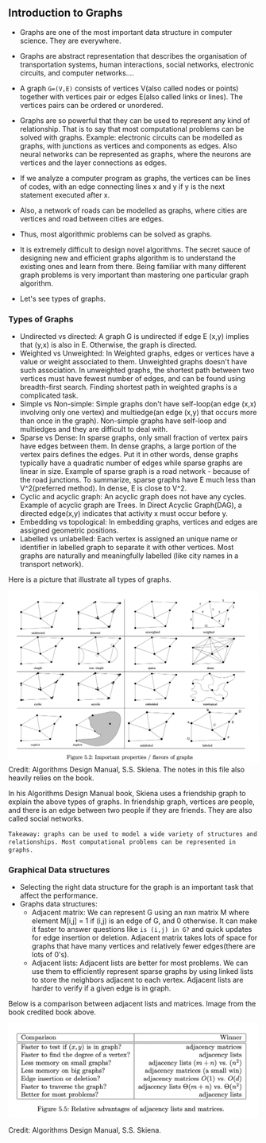 ## Introduction to Graphs

* Graphs are one of the most important data structure in computer science. They are everywhere.
* Graphs are abstract representation that describes the organisation of transportation systems, human interactions, social networks, electronic circuits, and computer networks....
* A graph `G=(V,E)` consists of vertices V(also called nodes or points) together with vertices pair or edges E(also called links or lines). The vertices pairs can be ordered or unordered.
* Graphs are so powerful that they can be used to represent any kind of relationship. That is to say that most computational problems can be solved with graphs. Example: electronic circuits can be modelled as graphs, with junctions as vertices and components as edges. Also neural networks can be represented as graphs, where the neurons are vertices and the layer connections as edges.
* If we analyze a computer program as graphs, the vertices can be lines of codes, with an edge connecting lines x and y if y is the next statement executed after x. 
* Also, a network of roads can be modelled as graphs, where cities are vertices and road between cities are edges.
* Thus, most algorithmic problems can be solved as graphs. 
* It is extremely difficult to design novel algorithms. The secret sauce of designing new and efficient graphs algorithm is to understand the existing ones and learn from there. Being familiar with many different graph problems is very important than mastering one particular graph algorithm. 
  
* Let's see types of graphs.

### Types of Graphs

* Undirected vs directed: A graph G is undirected if edge E (x,y) implies that (y,x) is also in E. Otherwise, the graph is directed. 
* Weighted vs Unweighted: In Weighted graphs, edges or vertices have a value or weight associated to them. Unweighted graphs doesn't have such association. In unweighted graphs, the shortest path between two vertices must have fewest number of edges, and can be found using breadth-first search. Finding shortest path in weighted graphs is a complicated task. 
* Simple vs Non-simple: Simple graphs don't have self-loop(an edge (x,x) involving only one vertex) and multiedge(an edge (x,y) that occurs more than once in the graph). Non-simple graphs have self-loop and multiedges and they are difficult to deal with. 
* Sparse vs Dense: In sparse graphs, only small fraction of vertex pairs have edges between them. In dense graphs, a large portion of the vertex pairs defines the edges. Put it in other words, dense graphs typically have a quadratic number of edges while sparse graphs are linear in size. Example of sparse graph is a road network - because of the road junctions. To summarize, sparse graphs have E much less than V^2(preferred method). In dense, E is close to V^2. 
* Cyclic and acyclic graph: An acyclic graph does not have any cycles. Example of acyclic graph are Trees. In Direct Acyclic Graph(DAG), a directed edge(x,y) indicates that activity x must occur before y. 
* Embedding vs topological: In embedding graphs, vertices and edges are assigned geometric positions. 
* Labelled vs unlabelled: Each vertex is assigned an unique name or identifier in labelled graph to separate it with other vertices. Most graphs are naturally and meaningfully labelled (like city names in a transport network). 

Here is a picture that illustrate all types of graphs. 

!['image'](../images/graphs.png)
Credit: Algorithms Design Manual, S.S. Skiena. The notes in this file also heavily relies on the book. 

In his Algorithms Design Manual book, Skiena uses a friendship graph to explain the above types of graphs. In friendship graph, vertices are people, and there is an edge between two people if they are friends. They are also called social networks.

```
Takeaway: graphs can be used to model a wide variety of structures and relationships. Most computational problems can be represented in graphs.  
```
### Graphical Data structures

* Selecting the right data structure for the graph is an important task that affect the performance. 
* Graphs data structures:
  * Adjacent matrix: We can represent G using an nxn matrix M where element M[i,j] = 1 if (i,j) is an edge of G, and 0 otherwise. It can make it faster to answer questions like `is (i,j) in G?` and quick updates for edge insertion or deletion. Adjacent matrix takes lots of space for graphs that have many vertices and relatively fewer edges(there are lots of 0's).
  * Adjacent lists: Adjacent lists are better for most problems. We can use them to efficiently represent sparse graphs by using linked lists to store the neighbors adjacent to each vertex. Adjacent lists are harder to verify if a given edge is in graph. 

Below is a comparison between adjacent lists and matrices. Image from the book credited book above.

![ds-graphs](../images/adjacent-lists-matrx.png)

Credit: Algorithms Design Manual, S.S. Skiena.